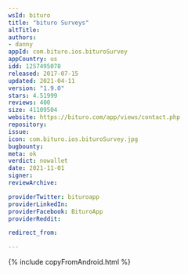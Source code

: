```yaml
---
wsId: bituro
title: "bituro Surveys"
altTitle: 
authors:
- danny
appId: com.bituro.ios.bituroSurvey
appCountry: us
idd: 1257495078
released: 2017-07-15
updated: 2021-04-11
version: "1.9.0"
stars: 4.51999
reviews: 400
size: 41109504
website: https://bituro.com/app/views/contact.php
repository: 
issue: 
icon: com.bituro.ios.bituroSurvey.jpg
bugbounty: 
meta: ok
verdict: nowallet
date: 2021-11-01
signer: 
reviewArchive:

providerTwitter: bituroapp
providerLinkedIn: 
providerFacebook: BituroApp
providerReddit: 

redirect_from:

---
```


{% include copyFromAndroid.html %}

